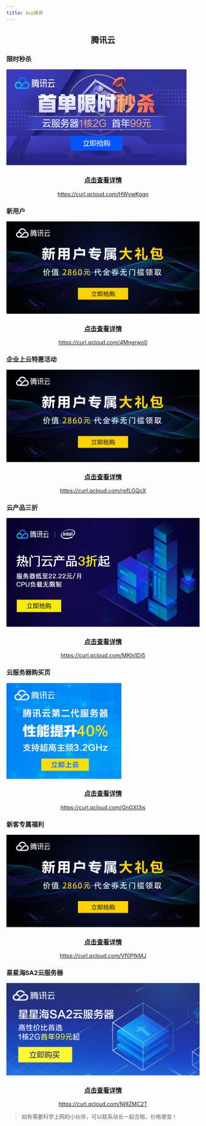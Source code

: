 ```yaml
---
title: Gcp推荐
---
```


<div style="text-align:center">
    <h2>腾讯云</h2>
</div>

### 限时秒杀

![shoudan](./Gcp.assets/shoudan.jpg) 

<div style='text-align:center'>
    <h3 ><a href='https://curl.qcloud.com/HWvwKggn' target='_black'>点击查看详情</a> </h3>
   	<p><a href='https://curl.qcloud.com/HWvwKggn'>https://curl.qcloud.com/HWvwKggn</a></p>
</div>



### 新用户

 ![1340x640](./Gcp.assets/1340x640-1622461535877.jpg)

<div style='text-align:center'>
    <h3 ><a href='https://curl.qcloud.com/4Mngrwo0' target='_black'>点击查看详情</a> </h3>
   	<p><a href='https://curl.qcloud.com/4Mngrwo0'>https://curl.qcloud.com/4Mngrwo0</a></p>
</div>

### 企业上云特惠活动

![1340x640](./Gcp.assets/1340x640.jpg)

<div style='text-align:center'>
    <h3 ><a href='https://curl.qcloud.com/rpfLGQcX' target='_black'>点击查看详情</a> </h3>
   	<p><a href='https://curl.qcloud.com/rpfLGQcX'>https://curl.qcloud.com/rpfLGQcX</a></p>
</div>

### 云产品三折

![云产品3折960x540](./Gcp.assets/3zhe.jpg)

<div style='text-align:center'>
    <h3 ><a href='https://curl.qcloud.com/MKln1Di5' target='_black'>点击查看详情</a> </h3>
   	<p><a href='https://curl.qcloud.com/MKln1Di5'>https://curl.qcloud.com/MKln1Di5</a></p>
</div>

### 云服务器购买页

![云服务器336-280](./Gcp.assets/server.jpg) 

<div style='text-align:center'>
    <h3 ><a href='https://curl.qcloud.com/GnGXI3js' target='_black'>点击查看详情</a> </h3>
   	<p><a href='https://curl.qcloud.com/GnGXI3js'>https://curl.qcloud.com/GnGXI3js</a></p>
</div>

### 新客专属福利

![1340x640](./Gcp.assets/1340x640-1622461743537.jpg)

<div style='text-align:center'>
    <h3 ><a href='https://curl.qcloud.com/Vf0PfkMJ' target='_black'>点击查看详情</a> </h3>
   	<p><a href='https://curl.qcloud.com/Vf0PfkMJ'>https://curl.qcloud.com/Vf0PfkMJ</a></p>
</div>

### 星星海SA2云服务器

![1340x640](./Gcp.assets/1340x640-1622461765712.jpg)

<div style='text-align:center'>
    <h3 ><a href='https://curl.qcloud.com/Nj9ZMC2T' target='_black'>点击查看详情</a> </h3>
   	<p><a href='https://curl.qcloud.com/Nj9ZMC2T'>https://curl.qcloud.com/Nj9ZMC2T</a></p>
</div>



> 如有需要科学上网的小伙伴，可以联系站长一起合租，价格便宜！

 
